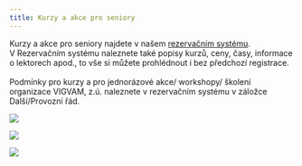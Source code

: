 ```yaml
---
title: Kurzy a akce pro seniory
---
```

Kurzy a akce pro seniory najdete v našem [rezervačním systému](https://vigvam.webooker.eu/).\
V Rezervačním systému naleznete také popisy kurzů, ceny, časy,  informace o lektorech apod., to vše si můžete prohlédnout i bez předchozí registrace. \
\
Podmínky pro kurzy a pro jednorázové akce/ workshopy/ školení organizace VIGVAM, z.ú. naleznete v rezervačním systému v záložce Další/Provozní řád.

![](/images/uploads/2020-04-04_vgv_jarni-setkani.jpg)

![](/images/uploads/2020-03-05_vgv_beseda-tomsova.jpg)

![](/images/uploads/2020_jaro_filmovy_klub_pro_seniory_vgv.jpg)
